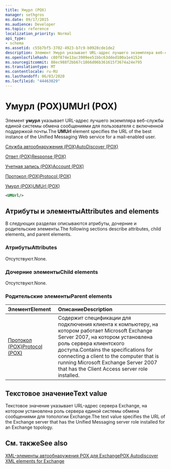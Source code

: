 ```yaml
---
title: Умурл (POX)
manager: sethgros
ms.date: 09/17/2015
ms.audience: Developer
ms.topic: reference
localization_priority: Normal
api_type:
- schema
ms.assetid: c55b7bf5-3702-4923-b7c9-b0928cde1de2
description: Элемент Умурл указывает URL-адрес лучшего экземпляра веб-службы единой системы обмена сообщениями для пользователя с включенной поддержкой почты.
ms.openlocfilehash: c80f874e13ac3909ee51bbc63dded100a1e41524
ms.sourcegitcommit: 88ec988f2bb67c1866d06b361615f3674a24e795
ms.translationtype: MT
ms.contentlocale: ru-RU
ms.lasthandoff: 06/03/2020
ms.locfileid: "44463029"
---
```

# <a name="umurl-pox"></a><span data-ttu-id="2293c-103">Умурл (POX)</span><span class="sxs-lookup"><span data-stu-id="2293c-103">UMUrl (POX)</span></span>

<span data-ttu-id="2293c-104">Элемент **умурл** указывает URL-адрес лучшего экземпляра веб-службы единой системы обмена сообщениями для пользователя с включенной поддержкой почты.</span><span class="sxs-lookup"><span data-stu-id="2293c-104">The **UMUrl** element specifies the URL of the best instance of the Unified Messaging Web service for a mail-enabled user.</span></span> 
  
[<span data-ttu-id="2293c-105">Служба автообнаружения (POX)</span><span class="sxs-lookup"><span data-stu-id="2293c-105">AutoDiscover (POX)</span></span>](autodiscover-pox.md)
  
[<span data-ttu-id="2293c-106">Ответ (POX)</span><span class="sxs-lookup"><span data-stu-id="2293c-106">Response (POX)</span></span>](response-pox.md)
  
[<span data-ttu-id="2293c-107">Учетная запись (POX)</span><span class="sxs-lookup"><span data-stu-id="2293c-107">Account (POX)</span></span>](account-pox.md)
  
[<span data-ttu-id="2293c-108">Протокол (POX)</span><span class="sxs-lookup"><span data-stu-id="2293c-108">Protocol (POX)</span></span>](protocol-pox.md)
  
[<span data-ttu-id="2293c-109">Умурл (POX)</span><span class="sxs-lookup"><span data-stu-id="2293c-109">UMUrl (POX)</span></span>](umurl-pox.md)
  
```xml
<UMUrl/>
```

## <a name="attributes-and-elements"></a><span data-ttu-id="2293c-110">Атрибуты и элементы</span><span class="sxs-lookup"><span data-stu-id="2293c-110">Attributes and elements</span></span>

<span data-ttu-id="2293c-111">В следующих разделах описываются атрибуты, дочерние и родительские элементы.</span><span class="sxs-lookup"><span data-stu-id="2293c-111">The following sections describe attributes, child elements, and parent elements.</span></span>
  
### <a name="attributes"></a><span data-ttu-id="2293c-112">Атрибуты</span><span class="sxs-lookup"><span data-stu-id="2293c-112">Attributes</span></span>

<span data-ttu-id="2293c-113">Отсутствуют.</span><span class="sxs-lookup"><span data-stu-id="2293c-113">None.</span></span>
  
### <a name="child-elements"></a><span data-ttu-id="2293c-114">Дочерние элементы</span><span class="sxs-lookup"><span data-stu-id="2293c-114">Child elements</span></span>

<span data-ttu-id="2293c-115">Отсутствуют.</span><span class="sxs-lookup"><span data-stu-id="2293c-115">None.</span></span>
  
### <a name="parent-elements"></a><span data-ttu-id="2293c-116">Родительские элементы</span><span class="sxs-lookup"><span data-stu-id="2293c-116">Parent elements</span></span>

|<span data-ttu-id="2293c-117">**Элемент**</span><span class="sxs-lookup"><span data-stu-id="2293c-117">**Element**</span></span>|<span data-ttu-id="2293c-118">**Описание**</span><span class="sxs-lookup"><span data-stu-id="2293c-118">**Description**</span></span>|
|:-----|:-----|
|[<span data-ttu-id="2293c-119">Протокол (POX)</span><span class="sxs-lookup"><span data-stu-id="2293c-119">Protocol (POX)</span></span>](protocol-pox.md) <br/> |<span data-ttu-id="2293c-120">Содержит спецификации для подключения клиента к компьютеру, на котором работает Microsoft Exchange Server 2007, на котором установлена роль сервера клиентского доступа.</span><span class="sxs-lookup"><span data-stu-id="2293c-120">Contains the specifications for connecting a client to the computer that is running Microsoft Exchange Server 2007 that has the Client Access server role installed.</span></span>  <br/> |
   
## <a name="text-value"></a><span data-ttu-id="2293c-121">Текстовое значение</span><span class="sxs-lookup"><span data-stu-id="2293c-121">Text value</span></span>

<span data-ttu-id="2293c-122">Текстовое значение указывает URL-адрес сервера Exchange, на котором установлена роль сервера единой системы обмена сообщениями для топологии Exchange.</span><span class="sxs-lookup"><span data-stu-id="2293c-122">The text value specifies the URL of the Exchange server that has the Unified Messaging server role installed for an Exchange topology.</span></span>
  
## <a name="see-also"></a><span data-ttu-id="2293c-123">См. также</span><span class="sxs-lookup"><span data-stu-id="2293c-123">See also</span></span>



[<span data-ttu-id="2293c-124">XML-элементы автообнаружения POX для Exchange</span><span class="sxs-lookup"><span data-stu-id="2293c-124">POX Autodiscover XML elements for Exchange</span></span>](pox-autodiscover-xml-elements-for-exchange.md)

